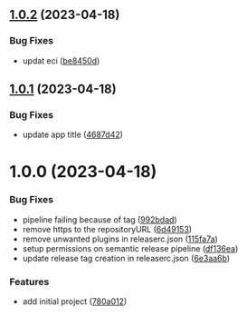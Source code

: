 ## [1.0.2](https://github.com/muhna-mobile-app/core_app/compare/v1.0.1...v1.0.2) (2023-04-18)


### Bug Fixes

* updat eci ([be8450d](https://github.com/muhna-mobile-app/core_app/commit/be8450d8e133c5552a5d24b63e6973f732e65a74))

## [1.0.1](https://github.com/muhna-mobile-app/core_app/compare/v1.0.0...v1.0.1) (2023-04-18)


### Bug Fixes

* update app title ([4687d42](https://github.com/muhna-mobile-app/core_app/commit/4687d42ebc7751a07a7d6c98df550b4054d50f56))

# 1.0.0 (2023-04-18)


### Bug Fixes

* pipeline failing because of tag ([992bdad](https://github.com/muhna-mobile-app/core_app/commit/992bdad2a66c3ab0d047d7f6ced4ff6fd07410ec))
* remove https to the repositoryURL ([6d49153](https://github.com/muhna-mobile-app/core_app/commit/6d491538369af6a3a7f2cebdccf435a414bddd8a))
* remove unwanted plugins in releaserc.json ([115fa7a](https://github.com/muhna-mobile-app/core_app/commit/115fa7ae18e1af225aa4094c4262d384431bbaa5))
* setup permissions on semantic release pipeline ([df136ea](https://github.com/muhna-mobile-app/core_app/commit/df136ea5d6b48945a497010233bdb0683b22eb1a))
* update release tag creation in releaserc.json ([6e3aa6b](https://github.com/muhna-mobile-app/core_app/commit/6e3aa6b4d4af67650723a18fd7eee58a6d559144))


### Features

* add initial project ([780a012](https://github.com/muhna-mobile-app/core_app/commit/780a012f1de54821e6ee196bed6c93ce0a55e962))
